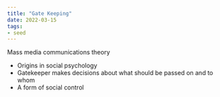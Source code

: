 ```yaml
---
title: "Gate Keeping"
date: 2022-03-15
tags:
- seed
---
```


Mass media communications theory
- Origins in social psychology
- Gatekeeper makes decisions about what should be passed on and to whom
- A form of social control